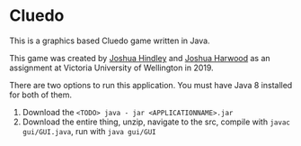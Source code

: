 # Cluedo
This is a graphics based Cluedo game written in Java.

This game was created by [Joshua Hindley](https://github.com/joshuajhindley) and [Joshua Harwood](https://github.com/JoshuaHarwood) as an assignment at Victoria University of Wellington in 2019.

There are two options to run this application. You must have Java 8 installed for both of them.
  1. Download the `<TODO> java - jar <APPLICATIONNAME>.jar`
  2. Download the entire thing, unzip, navigate to  the src, compile with `javac gui/GUI.java`, run with `java gui/GUI`
